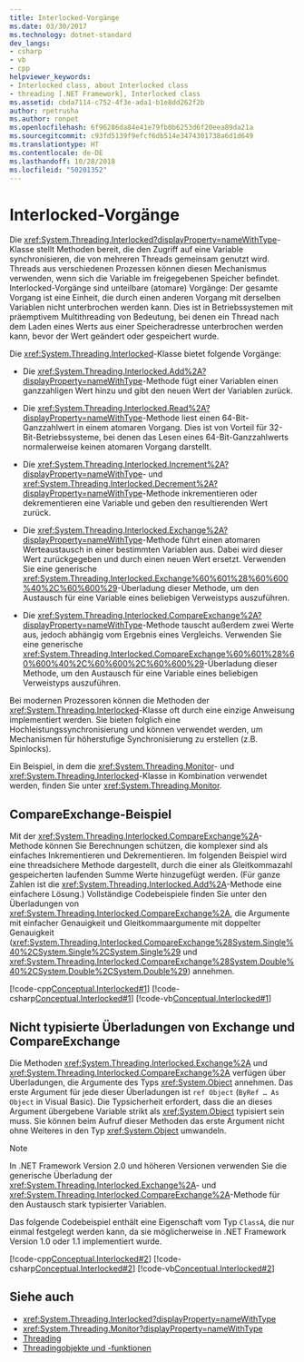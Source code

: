 ```yaml
---
title: Interlocked-Vorgänge
ms.date: 03/30/2017
ms.technology: dotnet-standard
dev_langs:
- csharp
- vb
- cpp
helpviewer_keywords:
- Interlocked class, about Interlocked class
- threading [.NET Framework], Interlocked class
ms.assetid: cbda7114-c752-4f3e-ada1-b1e8dd262f2b
author: rpetrusha
ms.author: ronpet
ms.openlocfilehash: 6f96286da84e41e79fb0b6253d6f20eea89da21a
ms.sourcegitcommit: c93fd5139f9efcf6db514e3474301738a6d1d649
ms.translationtype: HT
ms.contentlocale: de-DE
ms.lasthandoff: 10/28/2018
ms.locfileid: "50201352"
---
```

# <a name="interlocked-operations"></a>Interlocked-Vorgänge

Die <xref:System.Threading.Interlocked?displayProperty=nameWithType>-Klasse stellt Methoden bereit, die den Zugriff auf eine Variable synchronisieren, die von mehreren Threads gemeinsam genutzt wird. Threads aus verschiedenen Prozessen können diesen Mechanismus verwenden, wenn sich die Variable im freigegebenen Speicher befindet. Interlocked-Vorgänge sind unteilbare (atomare) Vorgänge: Der gesamte Vorgang ist eine Einheit, die durch einen anderen Vorgang mit derselben Variablen nicht unterbrochen werden kann. Dies ist in Betriebssystemen mit präemptivem Multithreading von Bedeutung, bei denen ein Thread nach dem Laden eines Werts aus einer Speicheradresse unterbrochen werden kann, bevor der Wert geändert oder gespeichert wurde.  
  
 Die <xref:System.Threading.Interlocked>-Klasse bietet folgende Vorgänge:  
  
-   Die <xref:System.Threading.Interlocked.Add%2A?displayProperty=nameWithType>-Methode fügt einer Variablen einen ganzzahligen Wert hinzu und gibt den neuen Wert der Variablen zurück.  
  
-   Die <xref:System.Threading.Interlocked.Read%2A?displayProperty=nameWithType>-Methode liest einen 64-Bit-Ganzzahlwert in einem atomaren Vorgang. Dies ist von Vorteil für 32-Bit-Betriebssysteme, bei denen das Lesen eines 64-Bit-Ganzzahlwerts normalerweise keinen atomaren Vorgang darstellt.  
  
-   Die <xref:System.Threading.Interlocked.Increment%2A?displayProperty=nameWithType>- und <xref:System.Threading.Interlocked.Decrement%2A?displayProperty=nameWithType>-Methode inkrementieren oder dekrementieren eine Variable und geben den resultierenden Wert zurück.  
  
-   Die <xref:System.Threading.Interlocked.Exchange%2A?displayProperty=nameWithType>-Methode führt einen atomaren Werteaustausch in einer bestimmten Variablen aus. Dabei wird dieser Wert zurückgegeben und durch einen neuen Wert ersetzt. Verwenden Sie eine generische <xref:System.Threading.Interlocked.Exchange%60%601%28%60%600%40%2C%60%600%29>-Überladung dieser Methode, um den Austausch für eine Variable eines beliebigen Verweistyps auszuführen.  
  
-   Die <xref:System.Threading.Interlocked.CompareExchange%2A?displayProperty=nameWithType>-Methode tauscht außerdem zwei Werte aus, jedoch abhängig vom Ergebnis eines Vergleichs. Verwenden Sie eine generische <xref:System.Threading.Interlocked.CompareExchange%60%601%28%60%600%40%2C%60%600%2C%60%600%29>-Überladung dieser Methode, um den Austausch für eine Variable eines beliebigen Verweistyps auszuführen.  
  
 Bei modernen Prozessoren können die Methoden der <xref:System.Threading.Interlocked>-Klasse oft durch eine einzige Anweisung implementiert werden. Sie bieten folglich eine Hochleistungssynchronisierung und können verwendet werden, um Mechanismen für höherstufige Synchronisierung zu erstellen (z.B. Spinlocks).  
  
 Ein Beispiel, in dem die <xref:System.Threading.Monitor>- und <xref:System.Threading.Interlocked>-Klasse in Kombination verwendet werden, finden Sie unter <xref:System.Threading.Monitor>.  
  
## <a name="compareexchange-example"></a>CompareExchange-Beispiel

 Mit der <xref:System.Threading.Interlocked.CompareExchange%2A>-Methode können Sie Berechnungen schützen, die komplexer sind als einfaches Inkrementieren und Dekrementieren. Im folgenden Beispiel wird eine threadsichere Methode dargestellt, durch die einer als Gleitkommazahl gespeicherten laufenden Summe Werte hinzugefügt werden. (Für ganze Zahlen ist die <xref:System.Threading.Interlocked.Add%2A>-Methode eine einfachere Lösung.) Vollständige Codebeispiele finden Sie unter den Überladungen von <xref:System.Threading.Interlocked.CompareExchange%2A>, die Argumente mit einfacher Genauigkeit und Gleitkommaargumente mit doppelter Genauigkeit (<xref:System.Threading.Interlocked.CompareExchange%28System.Single%40%2CSystem.Single%2CSystem.Single%29> und <xref:System.Threading.Interlocked.CompareExchange%28System.Double%40%2CSystem.Double%2CSystem.Double%29>) annehmen.  
  
 [!code-cpp[Conceptual.Interlocked#1](../../../samples/snippets/cpp/VS_Snippets_CLR/conceptual.interlocked/cpp/source1.cpp#1)]
 [!code-csharp[Conceptual.Interlocked#1](../../../samples/snippets/csharp/VS_Snippets_CLR/conceptual.interlocked/cs/source1.cs#1)]
 [!code-vb[Conceptual.Interlocked#1](../../../samples/snippets/visualbasic/VS_Snippets_CLR/conceptual.interlocked/vb/source1.vb#1)]  
  
## <a name="untyped-overloads-of-exchange-and-compareexchange"></a>Nicht typisierte Überladungen von Exchange und CompareExchange

 Die Methoden <xref:System.Threading.Interlocked.Exchange%2A> und <xref:System.Threading.Interlocked.CompareExchange%2A> verfügen über Überladungen, die Argumente des Typs <xref:System.Object> annehmen. Das erste Argument für jede dieser Überladungen ist `ref Object` (`ByRef … As Object` in Visual Basic). Die Typsicherheit erfordert, dass die an dieses Argument übergebene Variable strikt als <xref:System.Object> typisiert sein muss. Sie können beim Aufruf dieser Methoden das erste Argument nicht ohne Weiteres in den Typ <xref:System.Object> umwandeln.  
  
> [!NOTE]
>  In .NET Framework Version 2.0 und höheren Versionen verwenden Sie die generische Überladung der <xref:System.Threading.Interlocked.Exchange%2A>- und <xref:System.Threading.Interlocked.CompareExchange%2A>-Methode für den Austausch stark typisierter Variablen.  
  
 Das folgende Codebeispiel enthält eine Eigenschaft vom Typ `ClassA`, die nur einmal festgelegt werden kann, da sie möglicherweise in .NET Framework Version 1.0 oder 1.1 implementiert wurde.  
  
 [!code-cpp[Conceptual.Interlocked#2](../../../samples/snippets/cpp/VS_Snippets_CLR/conceptual.interlocked/cpp/source2.cpp#2)]
 [!code-csharp[Conceptual.Interlocked#2](../../../samples/snippets/csharp/VS_Snippets_CLR/conceptual.interlocked/cs/source2.cs#2)]
 [!code-vb[Conceptual.Interlocked#2](../../../samples/snippets/visualbasic/VS_Snippets_CLR/conceptual.interlocked/vb/source2.vb#2)]  
  
## <a name="see-also"></a>Siehe auch

- <xref:System.Threading.Interlocked?displayProperty=nameWithType>  
- <xref:System.Threading.Monitor?displayProperty=nameWithType>  
- [Threading](index.md)  
- [Threadingobjekte und -funktionen](threading-objects-and-features.md)
